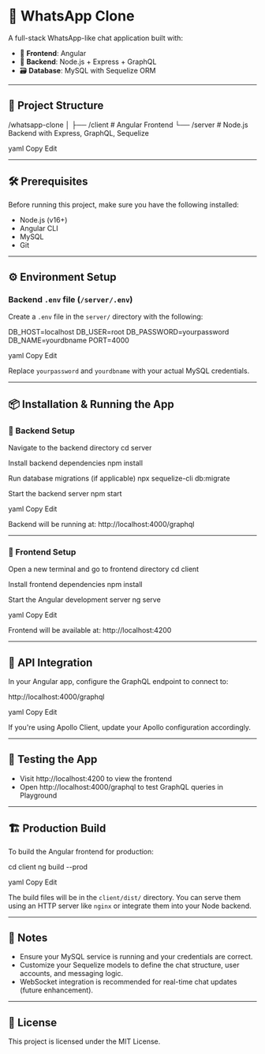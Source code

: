 # 💬 WhatsApp Clone

A full-stack WhatsApp-like chat application built with:

- 🚀 **Frontend**: Angular  
- 🔧 **Backend**: Node.js + Express + GraphQL  
- 🗃️ **Database**: MySQL with Sequelize ORM  

---

## 📁 Project Structure

/whatsapp-clone │ ├── /client # Angular Frontend └── /server # Node.js Backend with Express, GraphQL, Sequelize

yaml
Copy
Edit

---

## 🛠️ Prerequisites

Before running this project, make sure you have the following installed:

- Node.js (v16+)
- Angular CLI
- MySQL
- Git

---

## ⚙️ Environment Setup

### Backend `.env` file (`/server/.env`)

Create a `.env` file in the `server/` directory with the following:

DB_HOST=localhost
DB_USER=root
DB_PASSWORD=yourpassword
DB_NAME=yourdbname
PORT=4000

yaml
Copy
Edit

Replace `yourpassword` and `yourdbname` with your actual MySQL credentials.

---

## 📦 Installation & Running the App

### 🚀 Backend Setup

Navigate to the backend directory
cd server

Install backend dependencies
npm install

Run database migrations (if applicable)
npx sequelize-cli db:migrate

Start the backend server
npm start

yaml
Copy
Edit

Backend will be running at: http://localhost:4000/graphql

---

### 🎨 Frontend Setup

Open a new terminal and go to frontend directory
cd client

Install frontend dependencies
npm install

Start the Angular development server
ng serve

yaml
Copy
Edit

Frontend will be available at: http://localhost:4200

---

## 🔗 API Integration

In your Angular app, configure the GraphQL endpoint to connect to:

http://localhost:4000/graphql

yaml
Copy
Edit

If you're using Apollo Client, update your Apollo configuration accordingly.

---

## 🧪 Testing the App

- Visit http://localhost:4200 to view the frontend  
- Open http://localhost:4000/graphql to test GraphQL queries in Playground

---

## 🏗️ Production Build

To build the Angular frontend for production:

cd client ng build --prod

yaml
Copy
Edit

The build files will be in the `client/dist/` directory. You can serve them using an HTTP server like `nginx` or integrate them into your Node backend.

---

## 📌 Notes

- Ensure your MySQL service is running and your credentials are correct.  
- Customize your Sequelize models to define the chat structure, user accounts, and messaging logic.  
- WebSocket integration is recommended for real-time chat updates (future enhancement).

---

## 📄 License

This project is licensed under the MIT License.
